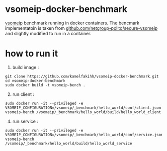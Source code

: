 # vsomeip-docker-benchmark
[vsomeip](https://github.com/COVESA/vsomeip.git) benchmark running in docker containers. The bencmark implementatoin is taken from [github.com/netgroup-polito/secure-vsomeip](https://github.com/netgroup-polito/secure-vsomeip.git) and slightly modified to run in a container.

# how to run it

1. build image :
```
git clone https://github.com/kamelfakihh/vsomeip-docker-benchmark.git
cd vsomeip-docker-benchmark
sudo docker build -t vsomeip-bench .
```
2. run client :
```
sudo docker run -it --privileged -e VSOMEIP_CONFIGURATION=/vsomeip/_benchmark/hello_world/conf/client.json vsomeip-bench /vsomeip/_benchmark/hello_world/build/hello_world_client
```
4. run service :
```
sudo docker run -it --privileged -e VSOMEIP_CONFIGURATION=/vsomeip/_benchmark/hello_world/conf/service.json vsomeip-bench /vsomeip/_benchmark/hello_world/build/hello_world_service
```

